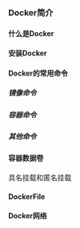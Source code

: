 ### Docker简介

#### 什么是Docker



#### 安装Docker


#### Docker的常用命令

##### 镜像命令

##### 容器命令

##### 其他命令




#### 容器数据卷

具名挂载和匿名挂载

#### DockerFile


#### Docker网络